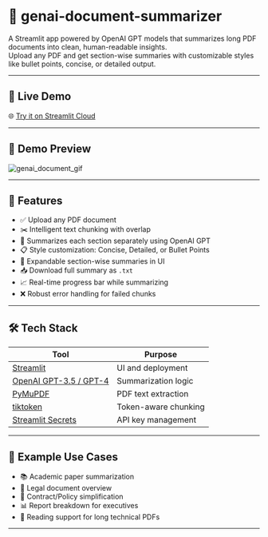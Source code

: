 # 📄 genai-document-summarizer

A Streamlit app powered by OpenAI GPT models that summarizes long PDF documents into clean, human-readable insights.  
Upload any PDF and get section-wise summaries with customizable styles like bullet points, concise, or detailed output.

---

## 🚀 Live Demo

🌐 [Try it on Streamlit Cloud](https://genai-document-summarizer.streamlit.app/)  

---


## 🚀 Demo Preview
![genai_document_gif](https://github.com/user-attachments/assets/8e5a4c30-5938-4bec-b781-af1cab2d897b)




---

## 🧠 Features

- ✅ Upload any PDF document
- ✂️ Intelligent text chunking with overlap
- 🧾 Summarizes each section separately using OpenAI GPT
- 📋 Style customization: Concise, Detailed, or Bullet Points
- 🧩 Expandable section-wise summaries in UI
- 📥 Download full summary as `.txt`
- 📈 Real-time progress bar while summarizing
- ❌ Robust error handling for failed chunks

---

## 🛠️ Tech Stack

| Tool        | Purpose                          |
|-------------|----------------------------------|
| [Streamlit](https://streamlit.io) | UI and deployment |
| [OpenAI GPT-3.5 / GPT-4](https://platform.openai.com/) | Summarization logic |
| [PyMuPDF](https://pymupdf.readthedocs.io/) | PDF text extraction |
| [tiktoken](https://github.com/openai/tiktoken) | Token-aware chunking |
| [Streamlit Secrets](https://docs.streamlit.io/library/advanced-features/secrets-management) | API key management |

---

## 🧾 Example Use Cases

- 📚 Academic paper summarization  
- 📄 Legal document overview  
- 📝 Contract/Policy simplification  
- 📊 Report breakdown for executives  
- 🧠 Reading support for long technical PDFs

---

